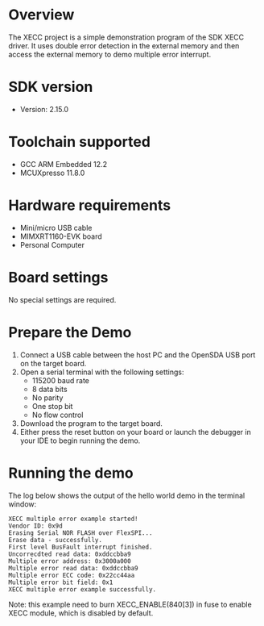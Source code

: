 Overview
========
The XECC project is a simple demonstration program of the SDK XECC driver. It uses double error detection in the external memory
and then access the external memory to demo multiple error interrupt.

SDK version
===========
- Version: 2.15.0

Toolchain supported
===================
- GCC ARM Embedded  12.2
- MCUXpresso  11.8.0

Hardware requirements
=====================
- Mini/micro USB cable
- MIMXRT1160-EVK board
- Personal Computer

Board settings
==============
No special settings are required.

Prepare the Demo
================
1.  Connect a USB cable between the host PC and the OpenSDA USB port on the target board. 
2.  Open a serial terminal with the following settings:
    - 115200 baud rate
    - 8 data bits
    - No parity
    - One stop bit
    - No flow control
3.  Download the program to the target board.
4.  Either press the reset button on your board or launch the debugger in your IDE to begin running the demo.

Running the demo
================
The log below shows the output of the hello world demo in the terminal window:
~~~~~~~~~~~~~~~~~~~~~~~~~~~~~~~~~~~
XECC multiple error example started!
Vendor ID: 0x9d
Erasing Serial NOR FLASH over FlexSPI...
Erase data - successfully. 
First level BusFault interrupt finished.
Uncorrecdted read data: 0xddccbba9 
Multiple error address: 0x3000a000 
Multiple error read data: 0xddccbba9 
Multiple error ECC code: 0x22cc44aa 
Multiple error bit field: 0x1 
XECC multiple error example successfully. 
~~~~~~~~~~~~~~~~~~~~~~~~~~~~~~~~~~~
Note: this example need to burn XECC_ENABLE(840[3]) in fuse to enable XECC module, which is disabled by default.
